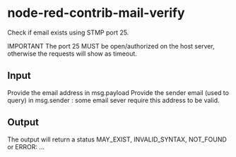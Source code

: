 # node-red-contrib-mail-verify
Check if email exists using STMP port 25.

IMPORTANT The port 25 MUST be open/authorized on the host server, otherwise the requests will show as timeout.

## Input
Provide the email address in msg.payload
Provide the sender email (used to query) in msg.sender : some email sever require this address to be valid.

## Output
The output will return a status MAY_EXIST, INVALID_SYNTAX, NOT_FOUND or ERROR: ...